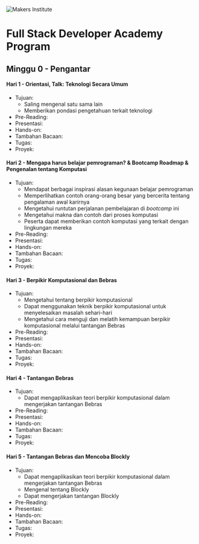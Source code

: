 ![Makers Institute](https://makersinstitute.id/static/images/logo-b.png)

# Full Stack Developer Academy Program


## <a name="week0"></a>Minggu 0 - Pengantar

#### <a name="day01"></a>Hari 1 - Orientasi, Talk: Teknologi Secara Umum
* Tujuan:
    - Saling mengenal satu sama lain
    - Memberikan pondasi pengetahuan terkait teknologi
* Pre-Reading:
* Presentasi:
* Hands-on:
* Tambahan Bacaan:
* Tugas:
* Proyek:

#### <a name="day02"></a>Hari 2 - Mengapa harus belajar pemrograman? & Bootcamp Roadmap & Pengenalan tentang Komputasi
* Tujuan:
    - Mendapat berbagai inspirasi alasan kegunaan belajar pemrograman
    - Memperlihatkan contoh orang-orang besar yang bercerita tentang pengalaman awal karirnya
    - Mengetahui runtutan perjalanan pembelajaran di *bootcamp* ini
    - Mengetahui makna dan contoh dari proses komputasi
    - Peserta dapat memberikan contoh komputasi yang terkait dengan lingkungan mereka
* Pre-Reading:
* Presentasi:
* Hands-on:
* Tambahan Bacaan:
* Tugas:
* Proyek:

#### <a name="day03"></a>Hari 3 - Berpikir Komputasional dan Bebras
* Tujuan:
    - Mengetahui tentang berpikir komputasional
    - Dapat menggunakan teknik berpikir komputasional untuk menyelesaikan masalah sehari-hari
    - Mengetahui cara menguji dan melatih kemampuan berpikir komputasional melalui tantangan Bebras
* Pre-Reading:
* Presentasi:
* Hands-on:
* Tambahan Bacaan:
* Tugas:
* Proyek:

#### <a name="day04"></a>Hari 4 - Tantangan Bebras
* Tujuan:
    - Dapat mengaplikasikan teori berpikir komputasional dalam mengerjakan tantangan Bebras
* Pre-Reading:
* Presentasi:
* Hands-on:
* Tambahan Bacaan:
* Tugas:
* Proyek:

#### <a name="day05"></a>Hari 5 - Tantangan Bebras dan Mencoba Blockly
* Tujuan:
    - Dapat mengaplikasikan teori berpikir komputasional dalam mengerjakan tantangan Bebras
    - Mengenal tentang Blockly
    - Dapat mengerjakan tantangan Blockly
* Pre-Reading:
* Presentasi:
* Hands-on:
* Tambahan Bacaan:
* Tugas:
* Proyek:
